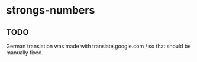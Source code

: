 # strongs-numbers

## TODO

German translation was made with translate.google.com / so that should be manually fixed.
